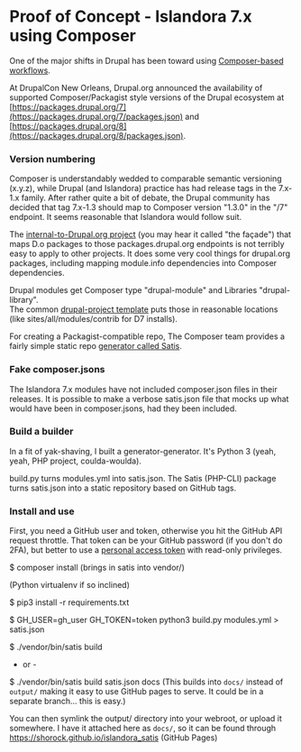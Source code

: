 # Proof of Concept - Islandora 7.x using Composer

One of the major shifts in Drupal has been toward using 
[Composer-based workflows](https://www.drupal.org/docs/develop/using-composer/using-composer-to-manage-drupal-site-dependencies). 
 
At DrupalCon New Orleans, Drupal.org announced the availability of supported Composer/Packagist style versions of the
 Drupal ecosystem at [https://packages.drupal.org/7](https://packages.drupal.org/7/packages.json) 
 and [https://packages.drupal.org/8](https://packages.drupal.org/8/packages.json).
 
### Version numbering

Composer is understandably wedded to comparable semantic versioning (x.y.z), while Drupal (and Islandora) practice has had release tags 
in the 7.x-1.x family.  After rather quite a bit of debate, the Drupal community has decided that tag 7.x-1.3 should map to Composer version
"1.3.0" in the "/7" endpoint.  It seems reasonable that Islandora would follow suit.

The [internal-to-Drupal.org project](https://www.drupal.org/project/project_composer) (you may hear it called "the façade")  that maps D.o packages to those
packages.drupal.org endpoints is not terribly easy to apply to other projects.  It does some very cool things 
for drupal.org packages, including mapping module.info dependencies into Composer dependencies.

Drupal modules get Composer type "drupal-module" and Libraries "drupal-library".  
The common [drupal-project template](https://github.com/drupal-composer/drupal-project)
puts those in reasonable locations (like sites/all/modules/contrib for D7 installs).

For creating a Packagist-compatible repo, The Composer team provides a fairly 
simple static repo [generator called Satis](https://github.com/composer/satis).

### Fake composer.jsons

The Islandora 7.x modules have not included composer.json files in their releases.  It is possible to make a verbose
 satis.json file that mocks up what would have been in composer.jsons, had they been included.
 
### Build a builder

In a fit of yak-shaving, I built a generator-generator.  It's Python 3 (yeah, yeah, PHP project, coulda-woulda).

build.py turns modules.yml into satis.json. The Satis (PHP-CLI) package turns satis.json into a static repository based
on GitHub tags.

### Install and use

First, you need a GitHub user and token, otherwise you hit the GitHub API request throttle. That token can be your 
GitHub password (if you don't do 2FA), but better to use a [personal access token](https://help.github.com/articles/creating-an-access-token-for-command-line-use/)
with read-only privileges.

$ composer install (brings in satis into vendor/)

(Python virtualenv if so inclined)

$ pip3 install -r requirements.txt

$ GH_USER=gh_user GH_TOKEN=token python3 build.py modules.yml > satis.json

$ ./vendor/bin/satis build

- or -

$ ./vendor/bin/satis build satis.json docs  (This builds into `docs/` instead of `output/` making it easy to use GitHub pages to serve.  It could be in a separate branch... this is easy.)

You can then symlink the output/ directory into your webroot, or upload it somewhere. I have it attached here as `docs/`, so it can be found through https://shorock.github.io/islandora_satis (GitHub Pages) 

